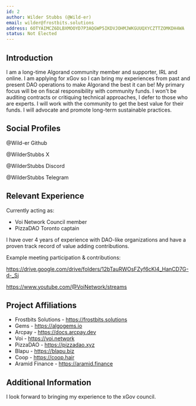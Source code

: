 ```yaml
---
id: 2
author: Wilder Stubbs (@Wild-er)
email: wilder@frostbits.solutions
address: 6OTYAIMCZ6DLBXMOOYD7P3AQGWP5IKDVJOHMJWKGUUQXYCZTTZOMKDH4WA
status: Not Elected
---
```


## Introduction

I am a long-time Algorand community member and supporter, IRL and online. I am applying for xGov so I can bring my experiences from past and present DAO operations to make Algorand the best it can be! My primary focus will be on fiscal responsibility with community funds. I won't be auditing contracts or critiquing technical approaches, I defer to those who are experts. I will work with the community to get the best value for their funds. I will advocate and promote long-term sustainable practices.

## Social Profiles

@Wild-er Github

@WilderStubbs X

@WilderStubbs Discord

@WilderStubbs Telegram

## Relevant Experience

Currently acting as:
- Voi Network Council member
- PizzaDAO Toronto captain

I have over 4 years of experience with DAO-like organizations and have a proven track record of value adding contributions.

Example meeting participation & contributions:

https://drive.google.com/drive/folders/12bTauRWOsFZyf6cKl4_HanCD7G-d-_Sj

https://www.youtube.com/@VoiNetwork/streams

## Project Affiliations

- Frostbits Solutions - https://frostbits.solutions
- Gems - https://algogems.io
- Arcpay - https://docs.arcpay.dev
- Voi - https://voi.network
- PizzaDAO - https://pizzadao.xyz
- Blapu - https://blapu.biz
- Coop - https://coop.hair
- Aramid Finance - https://aramid.finance


## Additional Information

I look forward to bringing my experience to the xGov council.
